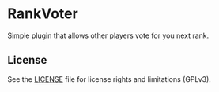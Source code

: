 # RankVoter
Simple plugin that allows other players vote for you next rank.

## License
See the [LICENSE](LICENSE.md) file for license rights and limitations (GPLv3).
